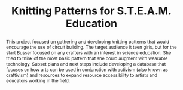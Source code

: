 ---
pid: g2021busser
done: true
title: Knitting Patterns for S.T.E.A.M. Education
category: Grad Fellowship Project
tags:
- public-humanities
- making
cohort_year: '2021'
abstract: 'This project focused on gathering and developing knitting patterns that
  would encourage the use of circuit building. The target audience it teen girls,
  but for the start Busser focused on any crafters with an interest in science education.
  She tried to think of the most basic pattern that she could augment with wearable
  technology. Subset plans and next steps include developing a database that focuses
  on how arts can be used in conjunction with activism (also known as craftivism)
  and resources to expand resource accessibility to artists and educators working
  in the field. '
pis:
- busser
layout: project
---